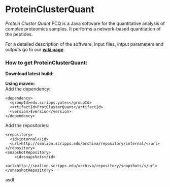 # ProteinClusterQuant

*Protein Cluster Quant* PCQ is a Java software for the quantitative analysis of complex proteomics samples. It performs a network-based quantitation of the peptides.  
  
For a detailed description of the software, input files, intput parameters and outputs go to our **[wiki page](https://github.com/proteomicsyates/ProteinClusterQuant/wiki)**.

### How to get ProteinClusterQuant:

**Download latest build:**  


**Using maven:**   
Add the dependency:  
```
<dependency>  
  <groupId>edu.scripps.yates</groupId>   
  <artifactId>ProtClusterQuant</artifactId>    
  <version>$version</version>  
</dependency>
```  

Add the repositories:  
```
<repository>    
  <id>internal</id>  
  <url>http://sealion.scripps.edu/archiva/repository/internal/</url>  
</repository>  
<snapshotRepository>  
	<id>snapshots</id>  
	<url>http://sealion.scripps.edu/archiva/repository/snapshots/</url>  
</snapshotRepository>
``` 
asdf



